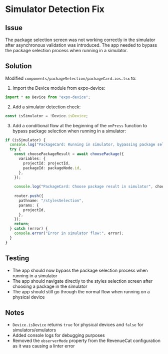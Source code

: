 # Simulator Detection Fix

## Issue
The package selection screen was not working correctly in the simulator after asynchronous validation was introduced. The app needed to bypass the package selection process when running in a simulator.

## Solution
Modified `components/packageSelection/packageCard.ios.tsx` to:

1. Import the Device module from expo-device:
```typescript
import * as Device from "expo-device";
```

2. Add a simulator detection check:
```typescript
const isSimulator = !Device.isDevice;
```

3. Add a conditional flow at the beginning of the `onPress` function to bypass package selection when running in a simulator:
```typescript
if (isSimulator) {
  console.log("PackageCard: Running in simulator, bypassing package selection");
  try {
    const choosePackageResult = await choosePackage({
      variables: {
        projectId: projectId,
        packageId: packageNode.id,
      },
    });
    
    console.log("PackageCard: Choose package result in simulator", choosePackageResult);
    
    router.push({
      pathname: "/stylesSelection",
      params: {
        projectId,
      },
    });
    return;
  } catch (error) {
    console.error("Error in simulator flow:", error);
  }
}
```

## Testing
- The app should now bypass the package selection process when running in a simulator
- The app should navigate directly to the styles selection screen after choosing a package in the simulator
- The app should still go through the normal flow when running on a physical device

## Notes
- `Device.isDevice` returns `true` for physical devices and `false` for simulators/emulators
- Added console logs for debugging purposes
- Removed the `observerMode` property from the RevenueCat configuration as it was causing a linter error